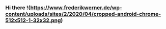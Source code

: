 ### Hi there !(https://www.frederikwerner.de/wp-content/uploads/sites/2/2020/04/cropped-android-chrome-512x512-1-32x32.png)
